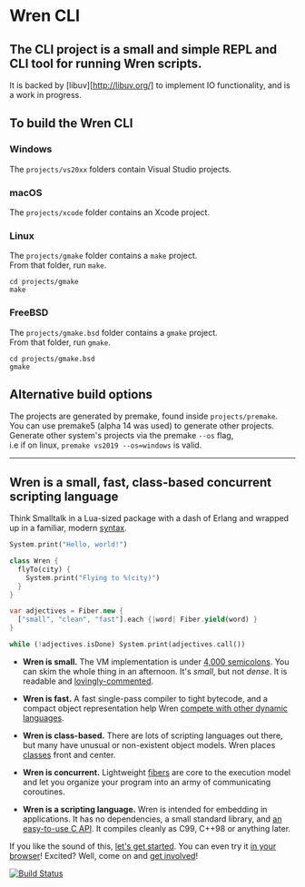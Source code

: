 # Wren CLI

## The CLI project is a small and simple REPL and CLI tool for running Wren scripts.

It is backed by [libuv][http://libuv.org/] to implement IO functionality, and is a work in progress.

## To build the Wren CLI

### Windows

The `projects/vs20xx` folders contain Visual Studio projects. 

### macOS

The `projects/xcode` folder contains an Xcode project. 

### Linux

The `projects/gmake` folder contains a `make` project.   
From that folder, run `make`.

`cd projects/gmake`   
`make`

### FreeBSD

The `projects/gmake.bsd` folder contains a `gmake` project.   
From that folder, run `gmake`.

`cd projects/gmake.bsd`   
`gmake`

## Alternative build options

The projects are generated by premake, found inside `projects/premake`.   
You can use premake5 (alpha 14 was used) to generate other projects.   
Generate other system's projects via the premake `--os` flag,    
i.e if on linux, `premake vs2019 --os=windows` is valid.

---

## Wren is a small, fast, class-based concurrent scripting language

Think Smalltalk in a Lua-sized package with a dash of Erlang and wrapped up in
a familiar, modern [syntax][].

```dart
System.print("Hello, world!")

class Wren {
  flyTo(city) {
    System.print("Flying to %(city)")
  }
}

var adjectives = Fiber.new {
  ["small", "clean", "fast"].each {|word| Fiber.yield(word) }
}

while (!adjectives.isDone) System.print(adjectives.call())
```

 *  **Wren is small.** The VM implementation is under [4,000 semicolons][src].
    You can skim the whole thing in an afternoon. It's *small*, but not
    *dense*. It is readable and [lovingly-commented][nan].

 *  **Wren is fast.** A fast single-pass compiler to tight bytecode, and a
    compact object representation help Wren [compete with other dynamic
    languages][perf].

 *  **Wren is class-based.** There are lots of scripting languages out there,
    but many have unusual or non-existent object models. Wren places
    [classes][] front and center.

 *  **Wren is concurrent.** Lightweight [fibers][] are core to the execution
    model and let you organize your program into an army of communicating
    coroutines.

 *  **Wren is a scripting language.** Wren is intended for embedding in
    applications. It has no dependencies, a small standard library,
    and [an easy-to-use C API][embedding]. It compiles cleanly as C99, C++98
    or anything later.

If you like the sound of this, [let's get started][started]. You can even try
it [in your browser][browser]! Excited? Well, come on and [get
involved][contribute]!

[![Build Status](https://travis-ci.org/wren-lang/wren.svg)](https://travis-ci.org/wren-lang/wren)

[syntax]: http://wren.io/syntax.html
[src]: https://github.com/wren-lang/wren/tree/master/src
[nan]: https://github.com/wren-lang/wren/blob/93dac9132773c5bc0bbe92df5ccbff14da9d25a6/src/vm/wren_value.h#L486-L541
[perf]: http://wren.io/performance.html
[classes]: http://wren.io/classes.html
[fibers]: http://wren.io/concurrency.html
[embedding]: http://wren.io/embedding/
[started]: http://wren.io/getting-started.html
[browser]: http://ppvk.github.io/wren-nest/
[contribute]: http://wren.io/contributing.html
